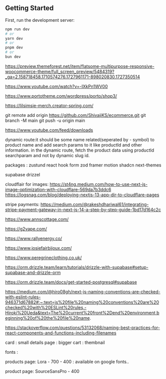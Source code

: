 ## Getting Started

First, run the development server:

```bash
npm run dev
# or
yarn dev
# or
pnpm dev
# or
bun dev
```

https://preview.themeforest.net/item/flatsome-multipurpose-responsive-woocommerce-theme/full_screen_preview/5484319?_ga=2.158718458.1710574276.1727961171-898020830.1727350514

https://www.youtube.com/watch?v=-IXkPn1WV00

https://www.portotheme.com/wordpress/porto/shop3/



https://lilsimsie-merch.creator-spring.com/

git remote add origin https://github.com/ShivajiKS/ecommerce.git
git branch -M main
git push -u origin main

https://www.youtube.com/feed/downloads

dynamic route:it should be some name related(seperated by - symbol) to product name and add search params to it like productId and other information.
in the dynamic route, fetch the product data using productId searchparam and not by dynamic slug id.

packages :
zustund
react hook form
zod
framer motion
shadcn
next-themes

supabase
drizzel

cloudflair for images:
https://st4ng.medium.com/how-to-use-next-js-image-optimization-with-cloudflare-569da7b3ddc6
https://logsnag.com/blog/deploying-nextjs-13-app-dir-to-cloudflare-pages

stripe payments:
https://medium.com/@rakeshdhariwal61/integrating-stripe-payment-gateway-in-next-js-14-a-step-by-step-guide-1bd17d164c2c

https://www.annscottage.com/

https://g2vape.com/

https://www.rallyenergy.co/

https://www.josiefairbijoux.com/

https://www.peregrineclothing.co.uk/

https://orm.drizzle.team/learn/tutorials/drizzle-with-supabase#setup-supabase-and-drizzle-orm

https://orm.drizzle.team/docs/get-started-postgresql#supabase

https://medium.com/@hiro08gh/next-js-naming-conventions-are-checked-with-eslint-rules-946371d67882#:~:text=js%20file%20naming%20conventions%20are%20checked%20with%20ESLint%20rules,-Hiroki%20Ueda&text=The%20current%20front%2Dend%20environment,beginning%20of%20the%20file%20name.

https://stackoverflow.com/questions/53132068/naming-best-practices-for-react-components-and-functions-including-filenames

card : small
details page : bigger
cart : thembnail

fonts :

products page: Lora - 700 - 400 : available on google fonts..

product page:
SourceSansPro - 400
